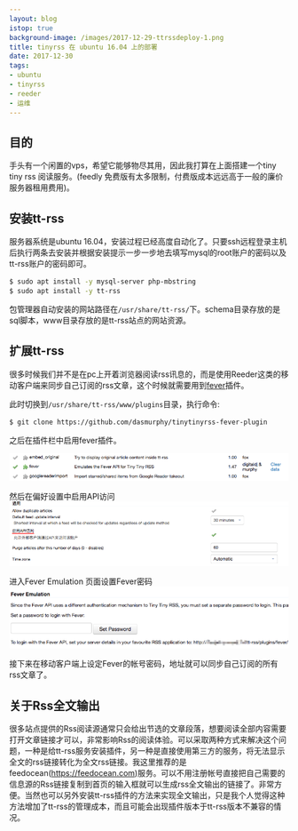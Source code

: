 ```yaml
---
layout: blog
istop: true
background-image: /images/2017-12-29-ttrssdeploy-1.png
title: tinyrss 在 ubuntu 16.04 上的部署
date: 2017-12-30
tags:
- ubuntu
- tinyrss
- reeder
- 运维
---
```


## 目的

手头有一个闲置的vps，希望它能够物尽其用，因此我打算在上面搭建一个tiny tiny rss 阅读服务。(feedly 免费版有太多限制，付费版成本远远高于一般的廉价服务器租用费用)。

## 安装tt-rss
服务器系统是ubuntu 16.04，安装过程已经高度自动化了。只要ssh远程登录主机后执行两条去安装并根据安装提示一步一步地去填写mysql的root账户的密码以及tt-rss账户的密码即可。


``` bash
$ sudo apt install -y mysql-server php-mbstring
$ sudo apt install -y tt-rss
```

包管理器自动安装的网站路径在```/usr/share/tt-rss/```下。schema目录存放的是sql脚本，www目录存放的是tt-rss站点的网站资源。

## 扩展tt-rss

很多时候我们并不是在pc上开着浏览器阅读rss讯息的，而是使用Reeder这类的移动客户端来同步自己订阅的rss文章，这个时候就需要用到[fever](https://github.com/dasmurphy/tinytinyrss-fever-plugin)插件。

此时切换到```/usr/share/tt-rss/www/plugins```目录，执行命令:
``` bash
$ git clone https://github.com/dasmurphy/tinytinyrss-fever-plugin
```
之后在插件栏中启用fever插件。

![](/images/2017-12-29-ttrssdeploy-1.png)

然后在偏好设置中启用API访问
![](/images/2017-12-29-ttrssdeploy-2.png)

进入Fever Emulation 页面设置Fever密码
![](/images/2017-12-29-ttrssdeploy-3.png)

接下来在移动客户端上设定Fever的帐号密码，地址就可以同步自己订阅的所有rss文章了。

## 关于Rss全文输出

很多站点提供的Rss阅读源通常只会给出节选的文章段落，想要阅读全部内容需要打开文章链接才可以，非常影响Rss的阅读体验。可以采取两种方式来解决这个问题，一种是给tt-rss服务安装插件，另一种是直接使用第三方的服务，将无法显示全文的rss链接转化为全文rss链接。我这里推荐的是feedocean(https://feedocean.com)服务。可以不用注册帐号直接把自己需要的信息源的Rss链接复制到首页的输入框就可以生成rss全文输出的链接了。非常方便。当然也可以另外安装tt-rss插件的方法来实现全文输出，只是我个人觉得这种方法增加了tt-rss的管理成本，而且可能会出现插件版本于tt-rss版本不兼容的情况。


